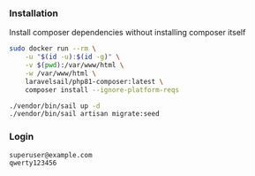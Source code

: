 ### Installation
Install composer dependencies without installing composer itself
```sh
sudo docker run --rm \
    -u "$(id -u):$(id -g)" \
    -v $(pwd):/var/www/html \
    -w /var/www/html \
    laravelsail/php81-composer:latest \
    composer install --ignore-platform-reqs
```

```sh
./vendor/bin/sail up -d
./vendor/bin/sail artisan migrate:seed
```
### Login
```
superuser@example.com
qwerty123456
```
